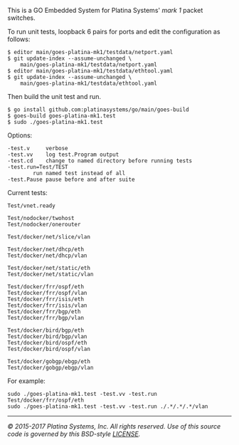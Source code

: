 This is a GO Embedded System for Platina Systems' *mark 1* packet switches.

To run unit tests, loopback 6 pairs for ports and edit the configuration
as follows:
```console
$ editor main/goes-platina-mk1/testdata/netport.yaml
$ git update-index --assume-unchanged \
	main/goes-platina-mk1/testdata/netport.yaml
$ editor main/goes-platina-mk1/testdata/ethtool.yaml
$ git update-index --assume-unchanged \
	main/goes-platina-mk1/testdata/ethtool.yaml
```

Then build the unit test and run.
```console
$ go install github.com:platinasystems/go/main/goes-build
$ goes-build goes-platina-mk1.test
$ sudo ./goes-platina-mk1.test
```

Options:
```console
-test.v		verbose
-test.vv	log test.Program output
-test.cd	change to named directory before running tests
-test.run=Test/TEST
		run named test instead of all
-test.Pause	pause before and after suite
```

Current tests:
```
Test/vnet.ready

Test/nodocker/twohost
Test/nodocker/onerouter

Test/docker/net/slice/vlan

Test/docker/net/dhcp/eth
Test/docker/net/dhcp/vlan

Test/docker/net/static/eth
Test/docker/net/static/vlan

Test/docker/frr/ospf/eth
Test/docker/frr/ospf/vlan
Test/docker/frr/isis/eth
Test/docker/frr/isis/vlan
Test/docker/frr/bgp/eth
Test/docker/frr/bgp/vlan

Test/docker/bird/bgp/eth
Test/docker/bird/bgp/vlan
Test/docker/bird/ospf/eth
Test/docker/bird/ospf/vlan

Test/docker/gobgp/ebgp/eth
Test/docker/gobgp/ebgp/vlan
```

For example:
```console
sudo ./goes-platina-mk1.test -test.vv -test.run Test/docker/frr/ospf/eth
sudo ./goes-platina-mk1.test -test.vv -test.run ./.*/.*/.*/vlan
```

---

*&copy; 2015-2017 Platina Systems, Inc. All rights reserved.
Use of this source code is governed by this BSD-style [LICENSE].*

[LICENSE]: LICENSE

